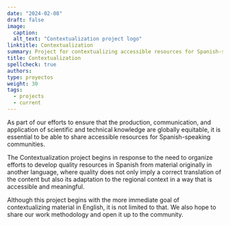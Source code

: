 ```yaml
---
date: "2024-02-08"
draft: false
image:
  caption: 
  alt_text: "Contextualization project logo"
linktitle: Contextualization
summary: Project for contextualizing accessible resources for Spanish-speaking communities. 
title: Contextualization
spellcheck: true
authors: 
type: proyectos
weight: 30
tags:
  - projects
  - current
---
```


As part of our efforts to ensure that the production, communication, and application of scientific and technical knowledge are globally equitable, it is essential to be able to share accessible resources for Spanish-speaking communities.

The Contextualization project begins in response to the need to organize efforts to develop quality resources in Spanish from material originally in another language, where quality does not only imply a correct translation of the content but also its adaptation to the regional context in a way that is accessible and meaningful.

Although this project begins with the more immediate goal of contextualizing material in English, it is not limited to that. We also hope to share our work methodology and open it up to the community.



